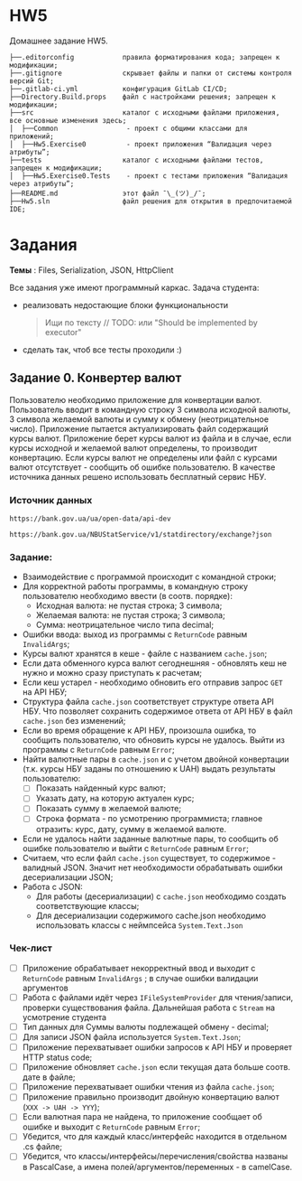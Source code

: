 # HW5
Домашнее задание HW5.
```
├──.editorconfig            правила форматирования кода; запрещен к модификации;
├──.gitignore               скрывает файлы и папки от системы контроля версий Git;
├──.gitlab-ci.yml           конфигурация GitLab CI/CD;
├──Directory.Build.props    файл с настройками решения; запрещен к модификации;
├──src                      каталог с исходными файлами приложения, все основные изменения здесь;
│  ├──Common                 - проект с общими классами для приложений;
│  ├──Hw5.Exercise0          - проект приложения “Валидация через атрибуты”;
├──tests                    каталог с исходными файлами тестов, запрещен к модификации;
│  ├──Hw5.Exercise0.Tests    - проект с тестами приложения “Валидация через атрибуты”;
├──README.md                этот файл ¯\_(ツ)_/¯;
├──Hw5.sln                  файл решения для открытия в предпочитаемой IDE;
```
# Задания
**Темы** : Files, Serialization, JSON, HttpClient

Все задания уже имеют программный каркас. Задача студента:
- реализовать недостающие блоки функциональности
    > Ищи по тексту // TODO: или "Should be implemented by executor"
- сделать так, чтоб все тесты проходили :)

## Задание 0. Конвертер валют

Пользователю необходимо приложение для конвертации валют.
Пользователь вводит в командную строку 3 символа исходной валюты,
3 символа желаемой валюты и сумму к обмену (неотрицательное число).
Приложение пытается актуализировать файл содержащий курсы валют.
Приложение берет курсы валют из файла и в случае, если курсы исходной и желаемой валют определены,
то производит конвертацию.
Если курсы валют не определены или файл с курсами валют отсутствует - сообщить об ошибке пользователю.
В качестве источника данных решено использовать бесплатный сервис НБУ.

### Источник данных
`https://bank.gov.ua/ua/open-data/api-dev`

`https://bank.gov.ua/NBUStatService/v1/statdirectory/exchange?json`

### Задание:
- Взаимодействие с программой происходит с командной строки;
- Для корректной работы программы, в командную строку пользователю необходимо ввести (в соотв. порядке):
  - Исходная валюта: не пустая строка; 3 символа;
  - Желаемая валюта: не пустая строка; 3 символа;
  - Сумма: неотрицательное число типа decimal;
- Ошибки ввода: выход из программы с `ReturnCode` равным `InvalidArgs`;
- Курсы валют хранятся в кеше - файле с названием `cache.json`;
- Если дата обменного курса валют сегоднешняя - обновлять кеш не нужно и можно сразу приступать к расчетам;
- Если кеш устарел - необходимо обновить его отправив запрос `GET` на API НБУ;
- Структура файла `cache.json` соответствует структуре ответа API НБУ. Что позволяет сохранить
содержимое ответа от API НБУ в файл `cache.json` без изменений;
- Если во время обращение к API НБУ, произошла ошибка, то сообщить пользователю, что обновить курсы не удалось.
Выйти из программы с `ReturnCode` равным `Error`;
- Найти валютные пары в `cache.json` и с учетом двойной конвертации (т.к. курсы НБУ заданы по отношению к UAH)
  выдать результаты пользователю:
  - [ ] Показать найденный курс валют;
  - [ ] Указать дату, на которую актуален курс;
  - [ ] Показать сумму в желаемой валюте;
  - [ ] Строка формата - по усмотрению программиста; главное отразить: курс, дату, сумму в желаемой валюте.
- Если не удалось найти заданные валютные пары, то сообщить об ошибке пользователю и выйти с `ReturnCode` равным `Error`;
- Считаем, что если файл `cache.json` существует, то содержимое - валидный JSON. Значит нет необходимости обрабатывать ошибки десериализации JSON;
- Работа с JSON:
  - Для работы (десериализации) с `cache.json` необходимо создать соответствующие классы;
  - Для десериализации содержимого cache.json необходимо использовать классы с неймпсейса `System.Text.Json`

### Чек-лист
- [ ] Приложение обрабатывает некорректный ввод и выходит с `ReturnCode` равным `InvalidArgs` ;
  в случае ошибки валидации аргументов
- [ ] Работа с файлами идёт через `IFileSystemProvider` для чтения/записи, проверки существования файла.
  Дальнейшая работа с `Stream` на усмотрение студента
- [ ] Тип данных для Суммы валюты подлежащей обмену - decimal;
- [ ] Для записи JSON файла используется `System.Text.Json`;
- [ ] Приложение перехватывает ошибки запросов  к API НБУ и проверяет HTTP status code;
- [ ] Приложение обновляет `cache.json` если текущая дата больше соотв. дате в файле;
- [ ] Приложение перехватывает ошибки чтения из файла `сache.json`;
- [ ] Приложение правильно производит двойную конвертацию валют (`XXX -> UAH -> YYY`);
- [ ] Если валютная пара не найдена, то приложение сообщает об ошибке и выходит с `ReturnCode` равным `Error`;
- [ ] Убедится, что для каждый класс/интерфейс находится в отдельном .cs файле;
- [ ] Убедится, что классы/интерфейсы/перечисления/свойства названы в PascalCase, а имена полей/аргументов/переменных - в camelCase.
